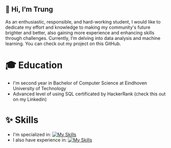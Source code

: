 ## 👋 Hi, I’m Trung
As an enthusiastic, responsible, and hard-working student, I would like to dedicate my effort and knowledge to making my community's future brighter and better, also gaining more experience and enhancing skills through challenges.
Currently, I’m delving into data analysis and machine learning. You can check out my project on this GitHub.
# 🎓 Education
- I'm second year in Bachelor of Computer Science at Eindhoven University of Technology
- Advanced level of using SQL certificated by HackerRank (check this out on my Linkedin)
<!--- - 🙋🏻‍♂️ Description --->
# ✨ Skills
- I'm specialized in: [![My Skills](https://skillicons.dev/icons?i=java,py)](https://skillicons.dev)
- I also have experience in: [![My Skills](https://skillicons.dev/icons?i=html,css,mysql,js,django)](https://skillicons.dev)

<!---
trungpham214/trungpham214 is a ✨ special ✨ repository because its `README.md` (this file) appears on your GitHub profile.
You can click the Preview link to take a look at your changes.
--->
